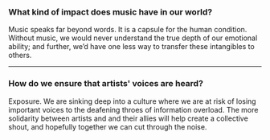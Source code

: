 ### What kind of impact does music have in our world?

Music speaks far beyond words. It is a capsule for the human condition. Without music, we would never understand the true depth of our emotional ability; and further, we’d have one less way to transfer these intangibles to others.

***

### How do we ensure that artists' voices are heard?

Exposure. We are sinking deep into a culture where we are at risk of losing important voices to the deafening throes of information overload. The more solidarity between artists and and their allies will help create a collective shout, and hopefully together we can cut through the noise.
